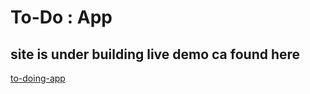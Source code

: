 # To-Do : App

## site is under building live demo ca found here
[to-doing-app](https://to-doing-app.netlify.app/)